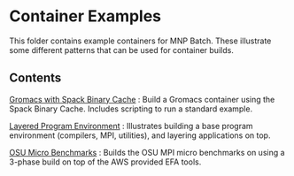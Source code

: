 # Container Examples

This folder contains example containers for MNP Batch.  These illustrate some different patterns that can be used for container builds.

## Contents

[Gromacs with Spack Binary Cache](gromacs-spack-binary/)
: Build a Gromacs container using the Spack Binary Cache.  Includes scripting to run a standard example.

[Layered Program Environment](layered-program-environment/)
: Illustrates building a base program environment (compilers, MPI, utilities), and layering applications on top.

[OSU Micro Benchmarks](osu-micro-benchmarks/)
: Builds the OSU MPI micro benchmarks on using a 3-phase build on top of the AWS provided EFA tools.
